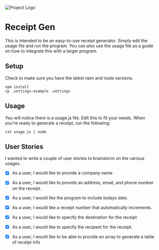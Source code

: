 ![Project Logo](Receipt_Gen_Logo.png)

# Receipt Gen

This is intended to be an easy-to-use receipt generator. Simply edit the usage file and run the program. You can also use the usage file as a guide on how to integrate this with a larger program.

## Setup

Check to make sure you have the latest npm and node versions.

```
npm install
cp .settings-example .settings
```

## Usage

You will notice there is a usage.js file. Edit this to fit your needs. When you're ready to generate a receipt, run the following:

```
cat usage.js | node
```

## User Stories

I wanted to write a couple of user stories to brainstorm on the various usages.

- [x] As a user, I would like to provide a company name

- [x] As a user, I would like to provide an address, email, and phone number on the receipt.

- [x] As a user, I would like the program to include todays date.

- [x] As a user, I would like a receipt number that automatically increments.

- [x] As a user, I would like to specify the destination for the receipt

- [x] As a user, I would like to specify the recipent for the receipt.

- [x] As a user, I would like to be able to provide an array to generate a table of receipt info

